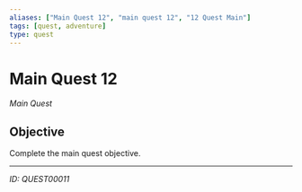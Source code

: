 ```yaml
---
aliases: ["Main Quest 12", "main quest 12", "12 Quest Main"]
tags: [quest, adventure]
type: quest
---
```


# Main Quest 12

*Main Quest*

## Objective
Complete the main quest objective.

---
*ID: QUEST00011*
